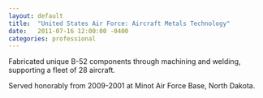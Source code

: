 ```yaml
---
layout: default
title:  "United States Air Force: Aircraft Metals Technology"
date:   2011-07-16 12:00:00 -0400
categories: professional
---
```

Fabricated unique B-52 components through machining and welding, supporting a fleet of 28 aircraft. 

Served honorably from 2009-2001 at Minot Air Force Base, North Dakota. 
